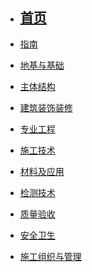 <!-- docs/_sidebar.md -->

* ## [首页](/)

* [指南](02/指南/)
* [地基与基础](01/地基与基础/)
* [主体结构](01/主体结构/)
* [建筑装饰装修](01/建筑装饰装修/)
* [专业工程](01/专业工程/)
* [施工技术](01/施工技术/)
* [材料及应用](01/材料及应用/)
* [检测技术](01/检测技术/)
* [质量验收](01/质量验收/)
* [安全卫生](01/安全卫生/)
* [施工组织与管理](01/施工组织与管理/)

